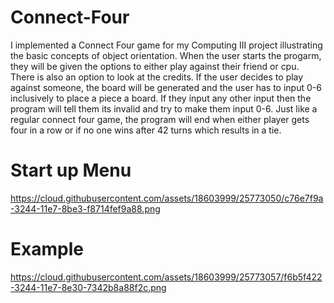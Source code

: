 # Connect-Four

I implemented a Connect Four game for my Computing III project illustrating the basic concepts of object orientation. When the user starts 
the progarm, they will be given the options to either play against their friend or cpu. There is also an option to look at the credits. If 
the user decides to play against someone, the board will be generated and the user has to input 0-6 inclusively to place a piece a board.
If they input any other input then the program will tell them its invalid and try to make them input 0-6. Just like a regular connect four game,
the program will end when either player gets four in a row or if no one wins after 42 turns which results in a tie.

# Start up Menu

https://cloud.githubusercontent.com/assets/18603999/25773050/c76e7f9a-3244-11e7-8be3-f8714fef9a88.png

# Example

https://cloud.githubusercontent.com/assets/18603999/25773057/f6b5f422-3244-11e7-8e30-7342b8a88f2c.png


